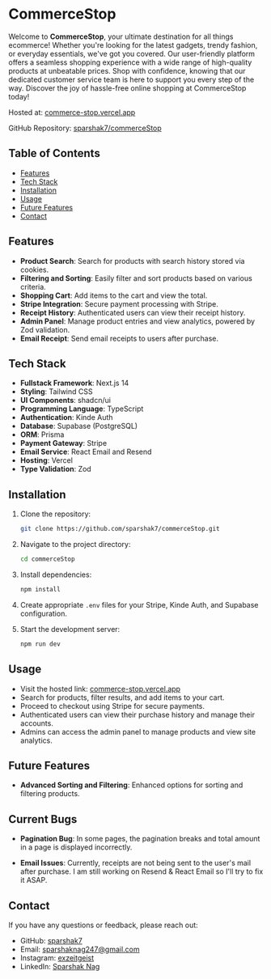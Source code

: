 # CommerceStop

Welcome to **CommerceStop**, your ultimate destination for all things ecommerce! Whether you're looking for the latest gadgets, trendy fashion, or everyday essentials, we've got you covered. Our user-friendly platform offers a seamless shopping experience with a wide range of high-quality products at unbeatable prices. Shop with confidence, knowing that our dedicated customer service team is here to support you every step of the way. Discover the joy of hassle-free online shopping at CommerceStop today!

Hosted at: [commerce-stop.vercel.app](https://commerce-stop.vercel.app/)

GitHub Repository: [sparshak7/commerceStop](https://github.com/sparshak7/commerceStop)

## Table of Contents

- [Features](#features)
- [Tech Stack](#tech-stack)
- [Installation](#installation)
- [Usage](#usage)
- [Future Features](#future-features)
- [Contact](#contact)

## Features

- **Product Search**: Search for products with search history stored via cookies.
- **Filtering and Sorting**: Easily filter and sort products based on various criteria.
- **Shopping Cart**: Add items to the cart and view the total.
- **Stripe Integration**: Secure payment processing with Stripe.
- **Receipt History**: Authenticated users can view their receipt history.
- **Admin Panel**: Manage product entries and view analytics, powered by Zod validation.
- **Email Receipt**: Send email receipts to users after purchase.
  
## Tech Stack

- **Fullstack Framework**: Next.js 14
- **Styling**: Tailwind CSS
- **UI Components**: shadcn/ui
- **Programming Language**: TypeScript
- **Authentication**: Kinde Auth
- **Database**: Supabase (PostgreSQL)
- **ORM**: Prisma
- **Payment Gateway**: Stripe
- **Email Service**: React Email and Resend
- **Hosting**: Vercel
- **Type Validation**: Zod

## Installation

1. Clone the repository:
    ```sh
    git clone https://github.com/sparshak7/commerceStop.git
    ```
2. Navigate to the project directory:
    ```sh
    cd commerceStop
    ```
3. Install dependencies:
    ```sh
    npm install
    ```
4. Create appropriate `.env` files for your Stripe, Kinde Auth, and Supabase configuration.

5. Start the development server:
    ```sh
    npm run dev
    ```

## Usage

- Visit the hosted link: [commerce-stop.vercel.app](https://commerce-stop.vercel.app/)
- Search for products, filter results, and add items to your cart.
- Proceed to checkout using Stripe for secure payments.
- Authenticated users can view their purchase history and manage their accounts.
- Admins can access the admin panel to manage products and view site analytics.

## Future Features

- **Advanced Sorting and Filtering**: Enhanced options for sorting and filtering products.

## Current Bugs

- **Pagination Bug**: In some pages, the pagination breaks and total amount in a page is displayed incorrectly.

- **Email Issues**: Currently, receipts are not being sent to the user's mail after purchase. I am still working on Resend & React Email so I'll try to fix it ASAP.

## Contact

If you have any questions or feedback, please reach out:

- GitHub: [sparshak7](https://github.com/sparshak7)
- Email: sparshaknag247@gmail.com
- Instagram: [exzeitgeist](https://www.instagram.com/exzeitgeist/)
- LinkedIn: [Sparshak Nag](https://www.linkedin.com/in/sparshak-nag-9211b314b/)
